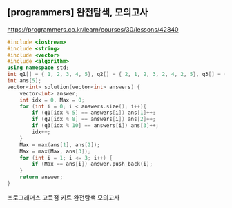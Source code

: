 ## [programmers] 완전탐색, 모의고사

https://programmers.co.kr/learn/courses/30/lessons/42840



```c++
#include <iostream>
#include <string>
#include <vector>
#include <algorithm>
using namespace std;
int q1[] = { 1, 2, 3, 4, 5}, q2[] = { 2, 1, 2, 3, 2, 4, 2, 5}, q3[] = { 3, 3, 1, 1, 2, 2, 4, 4, 5, 5 };
int ans[5];
vector<int> solution(vector<int> answers) {
	vector<int> answer;
	int idx = 0, Max = 0;
	for (int i = 0; i < answers.size(); i++){
		if (q1[idx % 5] == answers[i]) ans[1]++;
		if (q2[idx % 8] == answers[i]) ans[2]++;
		if (q3[idx % 10] == answers[i]) ans[3]++;
		idx++;
	}
	Max = max(ans[1], ans[2]);
	Max = max(Max, ans[3]);
	for (int i = 1; i <= 3; i++) {
		if (Max == ans[i]) answer.push_back(i);
	}
	return answer;
}
```





프로그래머스 고득점 키트 완전탐색 모의고사

